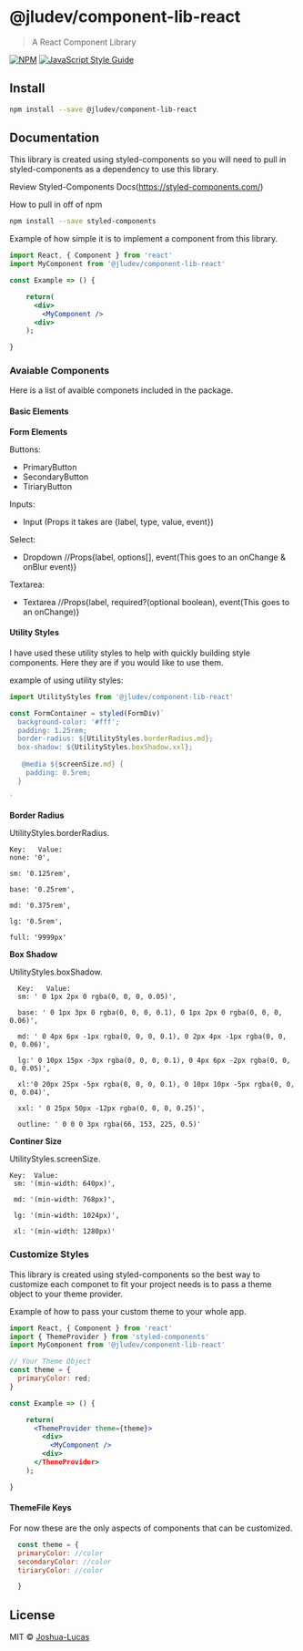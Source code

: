 # @jludev/component-lib-react

> A React Component Library


[![NPM](https://img.shields.io/npm/v/@jludev/component-lib-react.svg)](https://www.npmjs.com/package/@jludev/component-lib-react) [![JavaScript Style Guide](https://img.shields.io/badge/code_style-standard-brightgreen.svg)](https://standardjs.com)

## Install

```bash
npm install --save @jludev/component-lib-react
```

## Documentation

This library is created using styled-components so you will need to pull in styled-components as a dependency to use this library.

Review Styled-Components Docs(https://styled-components.com/)

How to pull in off of npm

```bash
npm install --save styled-components
```

Example of how simple it is to implement a component from this library.

```jsx
import React, { Component } from 'react'
import MyComponent from '@jludev/component-lib-react'

const Example => () {

    return(
      <div>
        <MyComponent />
      <div>
    );

}
```

### Avaiable Components

Here is a list of avaible componets included in the package.

#### Basic Elements

**Form Elements**

Buttons:
  * PrimaryButton
  * SecondaryButton
  * TiriaryButton

Inputs:
  * Input (Props it takes are {label, type, value, event})

Select:
  * Dropdown //Props{label, options[], event(This goes to an onChange & onBlur event)}
  
  Textarea:

  * Textarea //Props{label, required?(optional boolean), event(This goes to an onChange)}
  

#### Utility Styles

I have used these utility styles to help with quickly building style components. Here they are if you would like to use them.

example of using utility styles:
```jsx
import UtilityStyles from '@jludev/component-lib-react'

const FormContainer = styled(FormDiv)`
  background-color: '#fff';
  padding: 1.25rem;
  border-radius: ${UtilityStyles.borderRadius.md};
  box-shadow: ${UtilityStyles.boxShadow.xxl};
  
   @media ${screenSize.md} {
    padding: 0.5rem;
  }
  
`

```
**Border Radius** 

UtilityStyles.borderRadius. 
    
    Key:   Value:
    none: '0',
  
    sm: '0.125rem',
    
    base: '0.25rem',
    
    md: '0.375rem',
    
    lg: '0.5rem',
    
    full: '9999px'
    
**Box Shadow**

UtilityStyles.boxShadow.

      Key:   Value:
      sm: ' 0 1px 2px 0 rgba(0, 0, 0, 0.05)',
      
      base: ' 0 1px 3px 0 rgba(0, 0, 0, 0.1), 0 1px 2px 0 rgba(0, 0, 0, 0.06)',
      
      md: ' 0 4px 6px -1px rgba(0, 0, 0, 0.1), 0 2px 4px -1px rgba(0, 0, 0, 0.06)',
      
      lg:' 0 10px 15px -3px rgba(0, 0, 0, 0.1), 0 4px 6px -2px rgba(0, 0, 0, 0.05)',
      
      xl:'0 20px 25px -5px rgba(0, 0, 0, 0.1), 0 10px 10px -5px rgba(0, 0, 0, 0.04)',
      
      xxl: ' 0 25px 50px -12px rgba(0, 0, 0, 0.25)',
      
      outline: ' 0 0 0 3px rgba(66, 153, 225, 0.5)'

**Continer Size**

UtilityStyles.screenSize.

    Key:  Value:
     sm: '(min-width: 640px)',
     
     md: '(min-width: 768px)',
     
     lg: '(min-width: 1024px)',
     
     xl: '(min-width: 1280px)'

    
  

### Customize Styles

This library is created using styled-components so the best way to customize each componet to fit your project needs is to pass a theme object to your theme provider.

Example of how to pass your custom theme to your whole app.

```jsx
import React, { Component } from 'react'
import { ThemeProvider } from 'styled-components'
import MyComponent from '@jludev/component-lib-react'

// Your Theme Object
const theme = {
  primaryColor: red;
}

const Example => () {

    return(
      <ThemeProvider theme={theme}>
        <div>
          <MyComponent />
        <div>
      </ThemeProvider>
    );

}
```

#### ThemeFile Keys

For now these are the only aspects of components that can be customized.

```jsx
  const theme = {
  primaryColor: //color
  secondaryColor: //color
  tiriaryColor: //color

  }
```

## License

MIT © [Joshua-Lucas](https://github.com/Joshua-Lucas)
